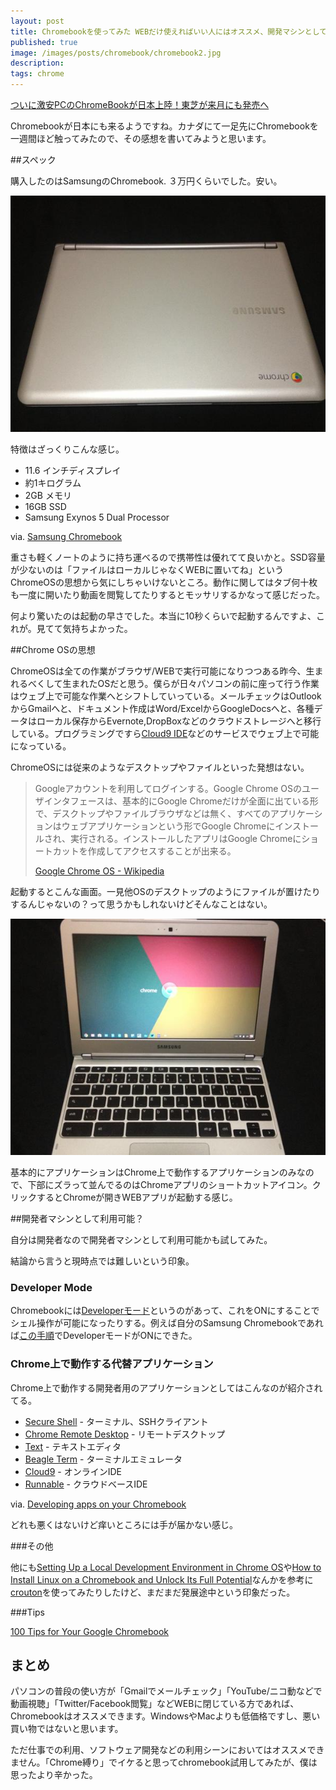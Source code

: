 ```yaml
---
layout: post
title: Chromebookを使ってみた WEBだけ使えればいい人にはオススメ、開発マシンとしては難しい
published: true
image: /images/posts/chromebook/chromebook2.jpg
description:
tags: chrome
---
```


[ついに激安PCのChromeBookが日本上陸！東芝が来月にも発売へ](http://blog.livedoor.jp/itsoku/archives/37545648.html)

Chromebookが日本にも来るようですね。カナダにて一足先にChromebookを一週間ほど触ってみたので、その感想を書いてみようと思います。

##スペック

購入したのはSamsungのChromebook. ３万円くらいでした。安い。

![chromebook pic 1](/images/posts/chromebook/chromebook1.jpg)

特徴はざっくりこんな感じ。

* 11.6 インチディスプレイ
* 約1キログラム
* 2GB メモリ
* 16GB SSD
* Samsung Exynos 5 Dual Processor

via. [Samsung Chromebook](https://www.google.com/intl/ms/chrome/devices/samsung-chromebook.html#specs)

重さも軽くノートのように持ち運べるので携帯性は優れてて良いかと。SSD容量が少ないのは「ファイルはローカルじゃなくWEBに置いてね」というChromeOSの思想から気にしちゃいけないところ。動作に関してはタブ何十枚も一度に開いたり動画を閲覧してたりするとモッサリするかなって感じだった。

何より驚いたのは起動の早さでした。本当に10秒くらいで起動するんですよ、これが。見てて気持ちよかった。

##Chrome OSの思想

ChromeOSは全ての作業がブラウザ/WEBで実行可能になりつつある昨今、生まれるべくして生まれたOSだと思う。僕らが日々パソコンの前に座って行う作業はウェブ上で可能な作業へとシフトしていっている。メールチェックはOutlookからGmailへと、ドキュメント作成はWord/ExcelからGoogleDocsへと、各種データはローカル保存からEvernote,DropBoxなどのクラウドストレージへと移行している。プログラミングですら[Cloud9 IDE](https://c9.io/)などのサービスでウェブ上で可能になっている。

ChromeOSには従来のようなデスクトップやファイルといった発想はない。

> Googleアカウントを利用してログインする。Google Chrome OSのユーザインタフェースは、基本的にGoogle Chromeだけが全面に出ている形で、デスクトップやファイルブラウザなどは無く、すべてのアプリケーションはウェブアプリケーションという形でGoogle Chromeにインストールされ、実行される。インストールしたアプリはGoogle Chromeにショートカットを作成してアクセスすることが出来る。
>
> [Google Chrome OS - Wikipedia](http://ja.wikipedia.org/wiki/Google_Chrome_OS)

起動するとこんな画面。一見他OSのデスクトップのようにファイルが置けたりするんじゃないの？って思うかもしれないけどそんなことはない。

![chromebook pic 2](/images/posts/chromebook/chromebook2.jpg)

基本的にアプリケーションはChrome上で動作するアプリケーションのみなので、下部にズラって並んでるのはChromeアプリのショートカットアイコン。クリックするとChromeが開きWEBアプリが起動する感じ。

##開発者マシンとして利用可能？

自分は開発者なので開発者マシンとして利用可能かも試してみた。

結論から言うと現時点では難しいという印象。

### Developer Mode

Chromebookには[Developerモード](http://www.chromium.org/chromium-os/chromiumos-design-docs/developer-mode)というのがあって、これをONにすることでシェル操作が可能になったりする。例えば自分のSamsung Chromebookであれば[この手順](http://www.chromium.org/chromium-os/developer-information-for-chrome-os-devices/samsung-arm-chromebook#TOC-Developer-Mode)でDeveloperモードがONにできた。

### Chrome上で動作する代替アプリケーション

Chrome上で動作する開発者用のアプリケーションとしてはこんなのが紹介されてる。

* [Secure Shell](https://chrome.google.com/webstore/detail/secure-shell/pnhechapfaindjhompbnflcldabbghjo) - ターミナル、SSHクライアント
* [Chrome Remote Desktop](https://chrome.google.com/webstore/detail/chrome-remote-desktop/gbchcmhmhahfdphkhkmpfmihenigjmpp) - リモートデスクトップ
* [Text](https://chrome.google.com/webstore/detail/text/mmfbcljfglbokpmkimbfghdkjmjhdgbg) - テキストエディタ
* [Beagle Term](https://chrome.google.com/webstore/detail/beagle-term/gkdofhllgfohlddimiiildbgoggdpoea) - ターミナルエミュレータ
* [Cloud9](https://chrome.google.com/webstore/detail/cloud9/nbdmccoknlfggadpfkmcpnamfnbkmkcp) - オンラインIDE
* [Runnable](http://runnable.com/) - クラウドベースIDE

via. [Developing apps on your Chromebook](http://www.chromium.org/chromium-os/developing-apps-on-your-chromium-os-device)

どれも悪くはないけど痒いところには手が届かない感じ。

###その他

他にも[Setting Up a Local Development Environment in Chrome OS](http://jeremyckahn.github.io/blog/2013/02/09/setting-up-a-local-development-environment-in-chrome-os/)や[How to Install Linux on a Chromebook and Unlock Its Full Potential](http://lifehacker.com/how-to-install-linux-on-a-chromebook-and-unlock-its-ful-509039343)なんかを参考に[crouton](https://github.com/dnschneid/crouton)を使ってみたりしたけど、まだまだ発展途中という印象だった。

###Tips

[100 Tips for Your Google Chromebook](http://www.chromestory.com/google-chromebook/)

## まとめ

パソコンの普段の使い方が「Gmailでメールチェック」「YouTube/ニコ動などで動画視聴」「Twitter/Facebook閲覧」などWEBに閉じている方であれば、Chromebookはオススメできます。WindowsやMacよりも低価格ですし、悪い買い物ではないと思います。

ただ仕事での利用、ソフトウェア開発などの利用シーンにおいてはオススメできません。「Chrome縛り」でイケると思ってchromebook試用してみたが、僕は思ったより辛かった。
